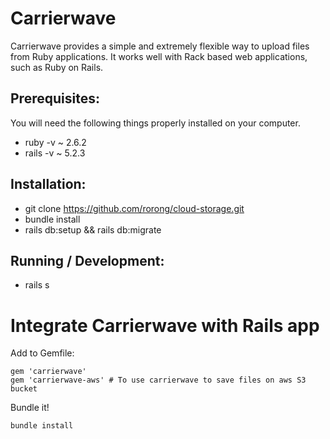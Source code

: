 
# Carrierwave
Carrierwave provides a simple and extremely flexible way to upload files from Ruby applications. It works well with Rack based web applications, such as Ruby on Rails.

## Prerequisites:
You will need the following things properly installed on your computer.
* ruby -v ~ 2.6.2
* rails -v ~ 5.2.3

## Installation:
* git clone https://github.com/rorong/cloud-storage.git
* bundle install
* rails db:setup && rails db:migrate

## Running / Development:
* rails s

# Integrate Carrierwave with Rails app
Add to Gemfile:

```
gem 'carrierwave'
gem 'carrierwave-aws' # To use carrierwave to save files on aws S3 bucket
```
Bundle it!

```
bundle install
```
